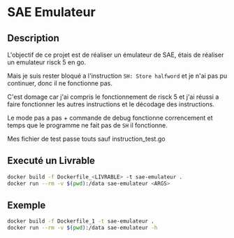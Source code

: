 # SAE Emulateur

## Description

L'objectif de ce projet est de réaliser un émulateur de SAE, étais de réaliser un emulateur risck 5 en go.

Mais je suis rester bloqué a l'instruction `SH: Store halfword` et je n'ai pas pu continuer, donc il ne fonctionne pas.

C'est domage car j'ai compris le fonctionnement de risck 5 et j'ai réussi a faire fonctionner les autres
instructions et le décodage des instructions.

Le mode pas a pas + commande de debug fonctionne correncement et temps que le programme ne fait pas de `SH` il
fonctionne.

Mes fichier de test passe touts sauf instruction_test.go

## Executé un Livrable

```bash
docker build -f Dockerfile_<LIVRABLE> -t sae-emulateur .
docker run --rm -v $(pwd):/data sae-emulateur <ARGS>
```

## Exemple

```bash
docker build -f Dockerfile_1 -t sae-emulateur .
docker run --rm -v $(pwd):/data sae-emulateur -h
```